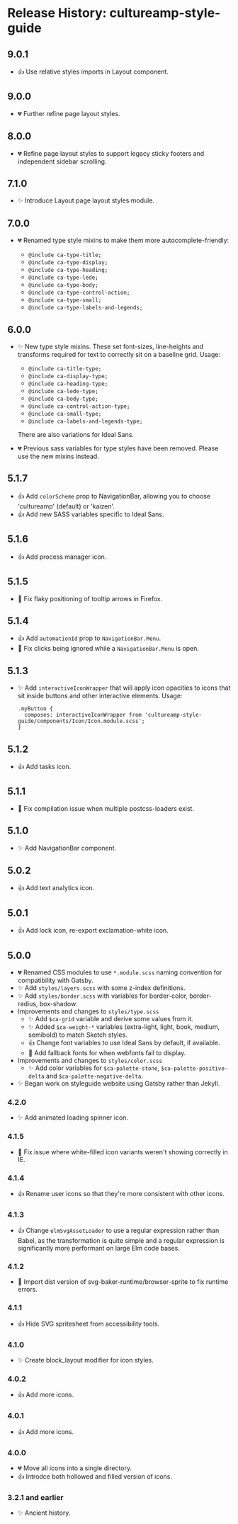 # Release History: cultureamp-style-guide

## 9.0.1

* 👍 Use relative styles imports in Layout component.

## 9.0.0

* 💔 Further refine page layout styles.

## 8.0.0

* 💔 Refine page layout styles to support legacy sticky footers and independent sidebar scrolling.

## 7.1.0

* ✨ Introduce Layout page layout styles module.

## 7.0.0

* 💔 Renamed type style mixins to make them more autocomplete-friendly:

  * `@include ca-type-title;`
  * `@include ca-type-display;`
  * `@include ca-type-heading;`
  * `@include ca-type-lede;`
  * `@include ca-type-body;`
  * `@include ca-type-control-action;`
  * `@include ca-type-small;`
  * `@include ca-type-labels-and-legends;`

## 6.0.0

* ✨ New type style mixins. These set font-sizes, line-heights and transforms
  required for text to correctly sit on a baseline grid. Usage:

  * `@include ca-title-type;`
  * `@include ca-display-type;`
  * `@include ca-heading-type;`
  * `@include ca-lede-type;`
  * `@include ca-body-type;`
  * `@include ca-control-action-type;`
  * `@include ca-small-type;`
  * `@include ca-labels-and-legends-type;`

  There are also variations for Ideal Sans.

* 💔 Previous sass variables for type styles have been removed. Please use the
  new mixins instead.

## 5.1.7

* 👍 Add `colorScheme` prop to NavigationBar, allowing you to choose
  'cultureamp' (default) or 'kaizen'.
* 👍 Add new SASS variables specific to Ideal Sans.

## 5.1.6

* 👍 Add process manager icon.

## 5.1.5

* 🐛 Fix flaky positioning of tooltip arrows in Firefox.

## 5.1.4

* 👍 Add `automationId` prop to `NavigationBar.Menu`.
* 🐛 Fix clicks being ignored while a `NavigationBar.Menu` is open.

## 5.1.3

* ✨ Add `interactiveIconWrapper` that will apply icon opacities to icons that
  sit inside buttons and other interactive elements. Usage:

      .myButton {
        composes: interactiveIconWrapper from 'cultureamp-style-guide/components/Icon/Icon.module.scss';
      }

## 5.1.2

* 👍 Add tasks icon.

## 5.1.1

* 🐛 Fix compilation issue when multiple postcss-loaders exist.

## 5.1.0

* ✨ Add NavigationBar component.

## 5.0.2

* 👍 Add text analytics icon.

## 5.0.1

* 👍 Add lock icon, re-export exclamation-white icon.

## 5.0.0

* 💔 Renamed CSS modules to use `*.module.scss` naming convention for
  compatibility with Gatsby.
* ✨ Add `styles/layers.scss` with some z-index definitions.
* ✨ Add `styles/border.scss` with variables for border-color, border-radius,
  box-shadow.
* Improvements and changes to `styles/type.scss`
  * ✨ Add `$ca-grid` variable and derive some values from it.
  * ✨ Added `$ca-weight-*` variables (extra-light, light, book, medium,
    semibold) to match Sketch styles.
  * 👍 Change font variables to use Ideal Sans by default, if available.
  * 🐛 Add fallback fonts for when webfonts fail to display.
* Improvements and changes to `styles/color.scss`
  * ✨ Add color variables for `$ca-palette-stone`, `$ca-palette-positive-delta`
    and `$ca-palette-negative-delta`.
* ✨ Began work on styleguide website using Gatsby rather than Jekyll.

### 4.2.0

* ✨ Add animated loading spinner icon.

### 4.1.5

* 🐛 Fix issue where white-filled icon variants weren't showing correctly in IE.

### 4.1.4

* 👍 Rename user icons so that they're more consistent with other icons.

### 4.1.3

* 👍 Change `elmSvgAssetLoader` to use a regular expression rather than Babel,
  as the transformation is quite simple and a regular expression is
  significantly more performant on large Elm code bases.

### 4.1.2

* 🐛 Import dist version of svg-baker-runtime/browser-sprite to fix runtime
  errors.

### 4.1.1

* 👍 Hide SVG spritesheet from accessibility tools.

### 4.1.0

* ✨ Create block_layout modifier for icon styles.

### 4.0.2

* 👍 Add more icons.

### 4.0.1

* 👍 Add more icons.

### 4.0.0

* 💔 Move all icons into a single directory.
* 👍 Introdce both hollowed and filled version of icons.

### 3.2.1 and earlier

* ✨ Ancient history.
